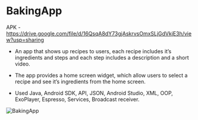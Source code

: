 # BakingApp
APK - https://drive.google.com/file/d/16QsqA8dY73gjAskrvsOmxSLjGdVkjE3h/view?usp=sharing </br>

- An app that shows up recipes to users, each recipe includes it’s ingredients and steps and each step includes a description and a short video.

- The app provides a home screen widget, which allow users to select a recipe and see it’s ingredients from the home screen.

- Used Java, Android SDK, API, JSON, Android Studio, XML, OOP, ExoPlayer, Espresso, Services, Broadcast receiver.

![BakingApp](https://media.giphy.com/media/2rAHEcDRXFxcHbnXCG/giphy.gif) 
